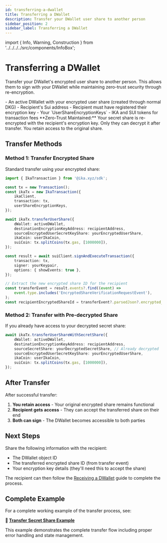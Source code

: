 ```yaml
---
id: transferring-a-dwallet
title: Transferring a DWallet
description: Transfer your DWallet user share to another person
sidebar_position: 2
sidebar_label: Transferring a DWallet
---
```


import { Info, Warning, Construction } from '../../../../src/components/InfoBox';

# Transferring a DWallet

<Construction />

Transfer your DWallet's encrypted user share to another person. This allows them to sign with your DWallet while maintaining zero-trust security through re-encryption.

<Info title="Prerequisites">
- An active DWallet with your encrypted user share (created through normal DKG)
- Recipient's Sui address
- Recipient must have registered their encryption key
- Your `UserShareEncryptionKeys`
- IKA and SUI tokens for transaction fees
</Info>

<Warning title="Security Model">
**Zero-Trust Maintained:** Your secret share is re-encrypted with the recipient's encryption key. Only they can decrypt it after transfer. You retain access to the original share.
</Warning>

## Transfer Methods

### Method 1: Transfer Encrypted Share

Standard transfer using your encrypted share:

```typescript
import { IkaTransaction } from '@ika.xyz/sdk';

const tx = new Transaction();
const ikaTx = new IkaTransaction({
	ikaClient,
	transaction: tx,
	userShareEncryptionKeys,
});

await ikaTx.transferUserShare({
	dWallet: activeDWallet,
	destinationEncryptionKeyAddress: recipientAddress,
	sourceEncryptedUserSecretKeyShare: yourEncryptedUserShare,
	ikaCoin: userIkaCoin,
	suiCoin: tx.splitCoins(tx.gas, [1000000]),
});

const result = await suiClient.signAndExecuteTransaction({
	transaction: tx,
	signer: yourKeypair,
	options: { showEvents: true },
});

// Extract the new encrypted share ID for the recipient
const transferEvent = result.events?.find((event) =>
	event.type.includes('EncryptedShareVerificationRequestEvent'),
);
const recipientEncryptedShareId = transferEvent?.parsedJson?.encrypted_user_secret_key_share_id;
```

### Method 2: Transfer with Pre-decrypted Share

If you already have access to your decrypted secret share:

```typescript
await ikaTx.transferUserShareWithSecretShare({
	dWallet: activeDWallet,
	destinationEncryptionKeyAddress: recipientAddress,
	sourceSecretShare: yourDecryptedSecretShare, // Already decrypted
	sourceEncryptedUserSecretKeyShare: yourEncryptedUserShare,
	ikaCoin: userIkaCoin,
	suiCoin: tx.splitCoins(tx.gas, [1000000]),
});
```

## After Transfer

After successful transfer:

1. **You retain access** - Your original encrypted share remains functional
2. **Recipient gets access** - They can accept the transferred share on their end
3. **Both can sign** - The DWallet becomes accessible to both parties

## Next Steps

Share the following information with the recipient:

- The DWallet object ID
- The transferred encrypted share ID (from transfer event)
- Your encryption key details (they'll need this to accept the share)

The recipient can then follow the [Receiving a DWallet](./receiving) guide to complete the process.

## Complete Example

For a complete working example of the transfer process, see:

**📄 [Transfer Secret Share Example](https://github.com/dwallet-labs/ika/blob/main/sdk/typescript/examples/zero-trust-dwallet/transfer-secret-share.ts)**

This example demonstrates the complete transfer flow including proper error handling and state management.
